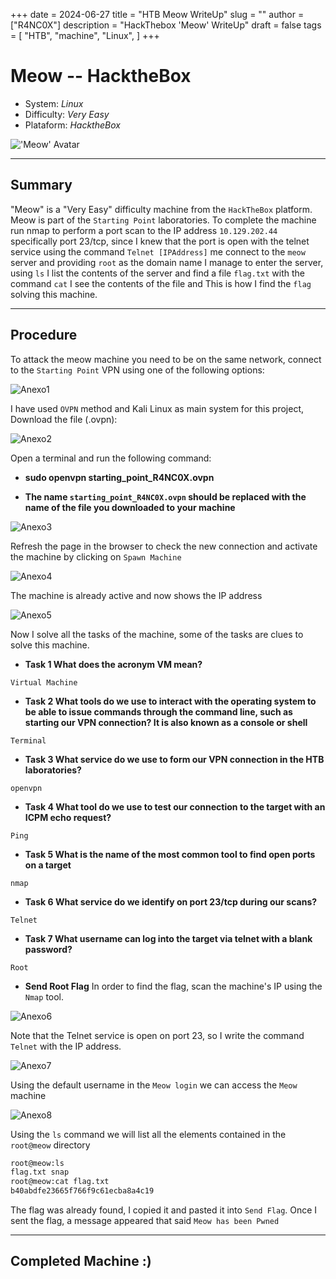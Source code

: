 +++
date = 2024-06-27
title = "HTB Meow WriteUp"
slug = ""
author = ["R4NC0X"]
description = "HackThebox 'Meow' WriteUp"
draft = false
tags = [
    "HTB",
    "machine",
    "Linux",
]
+++

# Meow -- HacktheBox

- System: _Linux_
- Difficulty: _Very Easy_
- Plataform: _HacktheBox_

!['Meow' Avatar](/images/Meow/Meow.webp)

___

## Summary

"Meow" is a "Very Easy" difficulty machine from the `HackTheBox` platform. Meow is part of the `Starting Point` laboratories.
To complete the machine run nmap to perform a port scan to the IP address `10.129.202.44` specifically port 23/tcp, since I knew that the port is open with the telnet service using the command `Telnet [IPAddress]` me connect to the `meow` server and providing `root` as the domain name I manage to enter the server, using `ls` I list the contents of the server and find a file `flag.txt` with the command `cat` I see the contents of the file and This is how I find the `flag` solving this machine.

___

## Procedure

To attack the meow machine you need to be on the same network, connect to the `Starting Point` VPN using one of the following options:

![Anexo1](/images/Meow/Anexo1.png)

I have used `OVPN` method and Kali Linux as main system for this project, Download the file (.ovpn):

![Anexo2](/images/Meow/Anexo2.png)

Open a terminal and run the following command:

- **sudo openvpn starting_point_R4NC0X.ovpn**

- **The name `starting_point_R4NC0X.ovpn` should be replaced with the name of the file you downloaded to your machine**

![Anexo3](/images/Meow/Anexo3.png)

Refresh the page in the browser to check the new connection and activate the machine by clicking on `Spawn Machine`

![Anexo4](/images/Meow/Anexo4.png)

The machine is already active and now shows the IP address

![Anexo5](/images/Meow/Anexo5.png) 

Now I solve all the tasks of the machine, some of the tasks are clues to solve this machine.

- **Task 1 What does the acronym VM mean?**

`Virtual Machine`

- **Task 2 What tools do we use to interact with the operating system to be able to issue commands through the command line, such as starting our VPN connection? It is also known as a console or shell**

`Terminal`

- **Task 3 What service do we use to form our VPN connection in the HTB laboratories?**

`openvpn`

- **Task 4 What tool do we use to test our connection to the target with an ICPM echo request?**

`Ping`

- **Task 5 What is the name of the most common tool to find open ports on a target**

`nmap`

- **Task 6 What service do we identify on port 23/tcp during our scans?**

`Telnet`

- **Task 7 What username can log into the target via telnet with a blank password?**

`Root`

- **Send Root Flag**
In order to find the flag, scan the machine's IP using the `Nmap` tool.

![Anexo6](/images/Meow/Anexo6.png)

Note that the Telnet service is open on port 23, so I write the command `Telnet` with the IP address.

![Anexo7](/images/Meow/Anexo7.png)

Using the default username in the `Meow login` we can access the `Meow` machine

![Anexo8](/images/Meow/Anexo8.png)

Using the `ls` command we will list all the elements contained in the `root@meow` directory

``` bash
root@meow:ls
flag.txt snap
root@meow:cat flag.txt
b40abdfe23665f766f9c61ecba8a4c19
```

The flag was already found, I copied it and pasted it into `Send Flag`.
Once I sent the flag, a message appeared that said `Meow has been Pwned`

___

## Completed Machine :)




